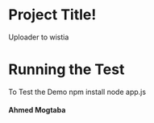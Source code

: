 # Project Title!

 Uploader to wistia

# Running the Test 
To Test the Demo 
    npm install
    node app.js

#### Ahmed Mogtaba